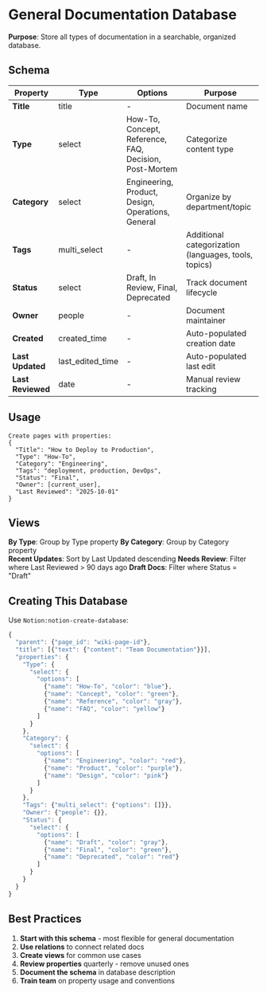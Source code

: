 # General Documentation Database

**Purpose**: Store all types of documentation in a searchable, organized database.

## Schema

| Property | Type | Options | Purpose |
|----------|------|---------|---------|
| **Title** | title | - | Document name |
| **Type** | select | How-To, Concept, Reference, FAQ, Decision, Post-Mortem | Categorize content type |
| **Category** | select | Engineering, Product, Design, Operations, General | Organize by department/topic |
| **Tags** | multi_select | - | Additional categorization (languages, tools, topics) |
| **Status** | select | Draft, In Review, Final, Deprecated | Track document lifecycle |
| **Owner** | people | - | Document maintainer |
| **Created** | created_time | - | Auto-populated creation date |
| **Last Updated** | last_edited_time | - | Auto-populated last edit |
| **Last Reviewed** | date | - | Manual review tracking |

## Usage

```
Create pages with properties:
{
  "Title": "How to Deploy to Production",
  "Type": "How-To",
  "Category": "Engineering",
  "Tags": "deployment, production, DevOps",
  "Status": "Final",
  "Owner": [current_user],
  "Last Reviewed": "2025-10-01"
}
```

## Views

**By Type**: Group by Type property
**By Category**: Group by Category property  
**Recent Updates**: Sort by Last Updated descending
**Needs Review**: Filter where Last Reviewed > 90 days ago
**Draft Docs**: Filter where Status = "Draft"

## Creating This Database

Use `Notion:notion-create-database`:

```javascript
{
  "parent": {"page_id": "wiki-page-id"},
  "title": [{"text": {"content": "Team Documentation"}}],
  "properties": {
    "Type": {
      "select": {
        "options": [
          {"name": "How-To", "color": "blue"},
          {"name": "Concept", "color": "green"},
          {"name": "Reference", "color": "gray"},
          {"name": "FAQ", "color": "yellow"}
        ]
      }
    },
    "Category": {
      "select": {
        "options": [
          {"name": "Engineering", "color": "red"},
          {"name": "Product", "color": "purple"},
          {"name": "Design", "color": "pink"}
        ]
      }
    },
    "Tags": {"multi_select": {"options": []}},
    "Owner": {"people": {}},
    "Status": {
      "select": {
        "options": [
          {"name": "Draft", "color": "gray"},
          {"name": "Final", "color": "green"},
          {"name": "Deprecated", "color": "red"}
        ]
      }
    }
  }
}
```

## Best Practices

1. **Start with this schema** - most flexible for general documentation
2. **Use relations** to connect related docs
3. **Create views** for common use cases
4. **Review properties** quarterly - remove unused ones
5. **Document the schema** in database description
6. **Train team** on property usage and conventions

